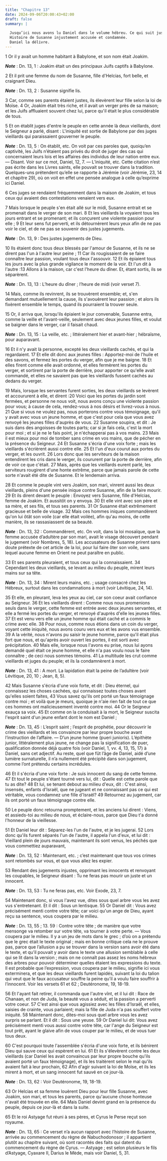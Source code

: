 ```yaml
---
title: "Chapitre 13"
date: 2024-09-06T20:00:43+02:00
draft: false
summary: |
  
  Jusqu’ici nous avons lu Daniel dans le volume hébreu. Ce qui suit jusqu’à la fin du livre a été traduit de l’édition de Théodotion.
  Histoire de Susanne injustement accusée et condamnée.
  Daniel la délivre.
---
```



1 Or il y avait un homme habitant à Babylone, et son nom était Joakim.

***Note*** :  Dn. 13, 1 : Joakim était un des principaux Juifs captifs à Babylone.

2 Et il prit une femme du nom de Susanne, fille d'Helcias, fort belle, et craignant Dieu.

***Note*** :  Dn. 13, 2 : Susanne signifie lis.

3 Car, comme ses parents étaient justes, ils élevèrent leur fille selon la loi de Moïse. 4 Or, Joakim était très riche, et il avait un verger près de sa maison; et les Juifs affluaient souvent chez lui, parce qu'il était le plus considérable de tous.


5 Et on établit juges d'entre le peuple en cette année là deux vieillards, dont le Seigneur a parlé, disant : L'iniquité est sortie de Babylone par des juges vieillards qui paraissaient gouverner le peuple.

***Note*** :  Dn. 13, 5 : On établit, etc. On voit par ces paroles que, quoiqu’en captivité, les Juifs n’étaient pas privés du droit de juger des cas qui concernaient leurs lois et les affaires des individus de leur nation entre eux. ― Disant. Voir sur ce mot, Daniel, 12, 7. ― L’iniquité, etc. Cette citation n’est pas écrite dans les Livres saints, elle pouvait se trouver dans la tradition. Quelques-uns prétendent qu’elle se rapporte à Jérémie (voir Jérémie, 23, 14 et chapitre 29), où on voit en effet une pensée analogue à celle qu’exprime ici Daniel.

6 Ces juges se rendaient fréquemment dans la maison de Joakim, et tous ceux qui avaient des contestations venaient vers eux.

7 Mais lorsque le peuple s'en était allé sur le midi, Susanne entrait et se promenait dans le verger de son mari. 8 Et les vieillards la voyaient tous les jours entrant et se promenant; et ils conçurent une violente passion pour elle ; 9 Et leur sens fut perverti, et ils détournèrent leurs yeux afin de ne pas voir le ciel, et de ne pas se souvenir des justes jugements.

***Note*** :  Dn. 13, 9 : Des justes jugements de Dieu.

10 Ils étaient donc tous deux blessés par l'amour de Susanne, et ils ne se dirent pas l'un à l'autre leur peine ; 11 Car ils rougissaient de se faire connaître leur passion, voulant tous deux l'assouvir. 12 Et ils épiaient tous les jours avec la plus grande vigilance le moment de la voir. Et l'un dit à l'autre :13 Allons à la maison, car c'est l'heure du dîner. Et, étant sortis, ils se séparèrent.

***Note*** :  Dn. 13, 13 : L’heure du dîner ; l’heure de midi (voir verset 7).

14 Mais, comme ils revinrent, ils se trouvèrent ensemble; et, s'en demandant mutuellement la cause, ils s'avouèrent leur passion ; et alors ils fixèrent ensemble le temps, quand ils pourraient la trouver seule.


15 Or, il arriva que, lorsqu'ils épiaient le jour convenable, Susanne entra, comme la veille et l'avant-veille, seulement avec deux jeunes filles, et voulut se baigner dans le verger, car il faisait chaud.

***Note*** :  Dn. 13, 15 : La veille, etc. ; littéralement hier et avant-hier ; hébraïsme, pour auparavant.

16 Et il n'y avait là personne, excepté les deux vieillards cachés, et qui la regardaient. 17 Et elle dit donc aux jeunes filles : Apportez-moi de l'huile et des savons, et fermez les portes du verger, afin que je me baigne. 18 Et elles firent comme elle avait ordonné, et elles fermèrent les portes du verger, et sortirent par la porte de derrière, pour apporter ce qu'elle avait commandé, et elles ne savaient pas que les vieillards fussent cachés au dedans du verger.


19 Mais, lorsque les servantes furent sorties, les deux vieillards se levèrent et accoururent à elle, et dirent :20 Voici que les portes du jardin sont fermées, et personne ne nous voit, nous avons conçu une violente passion pour vous; à cause de cela, rendez-vous à nos désirs et livrez-vous à nous. 21 Que si vous ne voulez pas, nous porterons contre vous témoignage, qu'il y avait avec vous un jeune homme, et que c'est pour cela que vous avez renvoyé les jeunes filles d'auprès de vous. 22 Susanne soupira, et dit : Je suis dans des angoisses de toutes parts; car si je fais cela, c'est la mort pour moi ; et si je ne le fais point, je n'échapperai pas à vos mains. 23 Mais il est mieux pour moi de tomber sans crime en vos mains, que de pécher en la présence du Seigneur. 24 Et Susanne s'écria d'une voix forte ; mais les vieillards s'écrièrent aussi contre elle. 25 Et l'un d'eux courut aux portes du verger, et les ouvrit. 26 Lors donc que les serviteurs de la maison entendirent les cris dans le verger, ils coururent par
la porte de derrière, afin de voir ce que c'était. 27 Mais, après que les vieillards eurent parlé, les serviteurs rougirent d'une honte extrême, parce que jamais parole de cette sorte n'avait été dite de Susanne. Et le lendemain arriva.


28 Et comme le peuple vint vers Joakim, son mari, vinrent aussi les deux vieillards, pleins d'une pensée inique contre Susanne, afin de la faire mourir. 29 Et ils dirent devant le peuple : Envoyez vers Susanne, fille d'Helcias, femme de Joakim. Et aussitôt on y envoya. 30 Et elle vint avec son père et sa mère, et ses fils, et tous ses parents. 31 Or Susanne était extrêmement gracieuse et belle de visage. 32 Mais ces hommes iniques commandèrent qu'on lui ôtât son voile (car elle était voilée), afin qu'au moins, de cette manière, ils se rassasiassent de sa beauté.

***Note*** :  Dn. 13, 32 : Commandèrent, etc. On voit, dans la loi mosaïque, que la femme accusée d’adultère par son mari, avait le visage découvert pendant le jugement (voir Nombres, 5, 18). Les accusateurs de Susanne prirent sans doute prétexte de cet article de la loi, pour lui faire ôter son voile, sans lequel aucune femme en Orient ne peut paraître en public.

33 Et ses parents pleuraient, et tous ceux qui la connaissaient. 34 Cependant les deux vieillards, se levant au milieu du peuple, mirent leurs mains sur sa tête.

***Note*** :  Dn. 13, 34 : Mirent leurs mains, etc. ; usage consacré chez les Hébreux, surtout dans les condamnations à mort (voir Lévitique, 24, 14).

35 Et elle, en pleurant, leva les yeux au ciel, car son coeur avait confiance au Seigneur. 36 Et les vieillards dirent : Comme nous nous promenions seuls dans le verger, cette femme est entrée avec deux jeunes servantes, et elle a fermé les portes du verger, et renvoyé d'auprès d'elle les jeunes filles. 37 Et est venu vers elle un jeune homme qui était caché et a commis le crime avec elle. 38 Pour nous, comme nous étions dans un coin du verger, voyant cette iniquité, nous avons couru vers eux et les avons vus ensemble. 39 A la vérité, nous n'avons pu saisir le jeune homme, parce qu'il était plus fort que nous, et qu'après avoir ouvert les portes, il est sorti avec précipitation. 40 Mais elle, lorsque nous l'avons eu prise, nous lui ayons demandé quel était ce jeune homme, et elle n'a pas voulu nous le faire connaître ; de ceci nous sommes témoins. 41 La multitude les crut comme vieillards et juges du peuple; et ils la condamnèrent à mort.

***Note*** :  Dn. 13, 41 : A mort. La lapidation était la peine de l’adultère (voir Lévitique, 20, 10 ; Jean, 8, 5).


42 Mais Susanne s'écria d'une voix forte, et dit : Dieu éternel, qui connaissez les choses cachées, qui connaissez toutes choses avant qu'elles soient faites, 43 Vous savez qu'ils ont porté un faux témoignage contre moi ; et voilà que je meurs, quoique je n'aie rien fait de tout ce que ces hommes ont malicieusement inventé contre moi. 44 Or le Seigneur exauça sa voix. 45 Et comme on la conduisait à la mort, le Seigneur suscita l'esprit saint d'un jeune enfant dont le nom est Daniel ;

***Note*** :  Dn. 13, 45 : L’esprit saint ; l’esprit de prophétie, pour découvrir le crime des vieillards et les convaincre par leur propre bouche avant l’instruction de l’affaire. ― D’un jeune homme (pueri junioris). L’épithète junior, littéralement plus jeune, ne change pas la signification de puer, qualification donnée déjà quatre fois (voir Daniel, 1, vv. 4, 13, 15, 17) à Daniel, sans cet adjectif. Au reste, quel que fût l’âge de Daniel, aidé d’une lumière surnaturelle, il n’a nullement été précipité dans son jugement, comme l’ont prétendu certains incrédules.

46 Et il s'écria d'une voix forte : Je suis innocent du sang de cette femme. 47 Et tout le peuple s'étant tourné vers lui, dit : Quelle est cette parole que tu as dite? 48 Et lui, se tenant debout au milieu d'eux, dit : C'est ainsi, insensés, enfants d'Israël, que ne jugeant et ne connaissant pas ce qui est véritable, vous condamnez une fille d'Israël? 49 Retournez au jugement, car ils ont porté un faux témoignage contre elle.


50 Le peuple donc retourna promptement, et les anciens lui dirent : Viens, et assieds-toi au milieu de nous, et éclaire-nous, parce que Dieu t'a donné l'honneur de la vieillesse.

51 Et Daniel leur dit : Séparez-les l'un de l'autre, et je les jugerai. 52 Lors donc qu'ils furent séparés l'un de l'autre, il appela l'un d'eux, et lui dit : Vieillard plein de jours mauvais, maintenant ils sont venus, les péchés que vous commettiez auparavant,

***Note*** :  Dn. 13, 52 : Maintenant, etc. ; c’est maintenant que tous vos crimes sont retombés sur vous, et que vous allez les expier.

53 Rendant des jugements injustes, opprimant les innocents et renvoyant les coupables, le Seigneur disant : Tu ne feras pas mourir un juste et un innocent.

***Note*** :  Dn. 13, 53 : Tu ne feras pas, etc. Voir Exode, 23, 7.

54 Maintenant donc, si vous l'avez vue, dites sous quel arbre vous les avez vus s'entretenant. Et il dit : Sous un lentisque. 55 Or Daniel dit : Vous avez précisément menti contre votre tête; car voici qu'un ange de Dieu, ayant reçu sa sentence, vous coupera par le milieu.

***Note*** :  Dn. 13, 55 ; 13. 59 : Contre votre tête ; de manière que votre mensonge va retomber sur votre tête, va tourner à votre perte. ― Vous coupera par le milieu. Il y a un jeu de mots dans le grec ; d’où on a prétendu que le grec était le texte original ; mais en bonne critique cela ne le prouve pas, parce que l’allusion a pu se trouver dans la version sans avoir été dans le texte, et qu’il pouvait y avoir dans le texte une allusion semblable à celle qui se lit dans la version ; mais on ne connaît pas assez les noms hébreux des arbres pour pouvoir déterminer quelles étaient les expressions du texte. Il est probable que l’expression, vous coupera par le milieu, signifie ici vous exterminera, et que les deux vieillards furent lapidés, suivant la loi du talion qui veut que le faux accusateur souffre la peine qu’il a voulu faire souffrir à l’innocent. Voir les versets 61 et 62 ; Deutéronome, 19, 18-19.

56 Et l'ayant fait retirer, il commanda que l'autre vînt, et il lui dit : Race de Chanaan, et non de Juda, la beauté vous a séduit, et la passion a perverti votre coeur. 57 C'est ainsi que vous agissiez avec les filles d'Israël, et elles, saisies de crainte, vous parlaient; mais la fille de Juda n'a pas souffert votre iniquité. 58 Maintenant donc, dites-moi sous quel arbre vous les avez surpris se parlant. Et il dit : Sous une yeuse. 59 Or Daniel lui dit: Vous avez précisément menti vous aussi contre votre tête, car l'ange du Seigneur est tout prêt, ayant le glaive afin de vous couper par le milieu, et de vous tuer tous deux.


60 C'est pourquoi toute l'assemblée s'écria d'une voix forte, et ils bénirent Dieu qui sauve ceux qui espèrent en lui. 61 Et ils s'élevèrent contre les deux vieillards (car Daniel les avait convaincus par leur propre bouche qu'ils avaient porté un faux témoignage), et ils les traitèrent selon le mal qu'ils avaient fait à leur prochain, 62 Afin d'agir suivant la loi de Moïse, et ils les mirent à mort, et un sang innocent fut sauvé en ce jour-là.

***Note*** :  Dn. 13, 62 : Voir Deutéronome, 19, 18-19.

63 Or Helcias et sa femme louèrent Dieu pour leur fille Susanne, avec Joakim, son mari, et tous les parents, parce qu'aucune chose honteuse n'avait été trouvée en elle. 64 Mais Daniel devint grand en la présence du peuple, depuis ce jour-là et dans la suite.


65 Et le roi Astyage fut réuni à ses pères, et Cyrus le Perse reçut son royaume.

***Note*** :  Dn. 13, 65 : Ce verset n’a aucun rapport avec l’histoire de Susanne, arrivée au commencement du règne de Nabuchodonosor ; il appartient plutôt au chapitre suivant, où sont racontés des faits qui datent du commencement du règne de Cyrus. ― Astyage ; est selon plusieurs le fils d’Astyage, Cyaxare II, Darius le Mède, mais voir Daniel, 5, 31.

